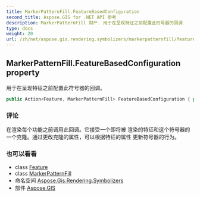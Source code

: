 ```yaml
---
title: MarkerPatternFill.FeatureBasedConfiguration
second_title: Aspose.GIS for .NET API 参考
description: MarkerPatternFill 财产. 用于在呈现特征之前配置此符号器的回调
type: docs
weight: 20
url: /zh/net/aspose.gis.rendering.symbolizers/markerpatternfill/featurebasedconfiguration/
---
```

## MarkerPatternFill.FeatureBasedConfiguration property

用于在呈现特征之前配置此符号器的回调。

```csharp
public Action<Feature, MarkerPatternFill> FeatureBasedConfiguration { get; set; }
```

### 评论

在渲染每个功能之前调用此回调。它接受一个即将被 渲染的特征和这个符号器的一个克隆。通过更改克隆的属性，可以根据特征的属性 更新符号器的行为。

### 也可以看看

* class [Feature](../../../aspose.gis/feature/)
* class [MarkerPatternFill](../)
* 命名空间 [Aspose.Gis.Rendering.Symbolizers](../../markerpatternfill/)
* 部件 [Aspose.GIS](../../../)


